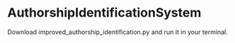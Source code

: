 # AuthorshipIdentificationSystem

Download improved_authorship_identification.py and run it in your terminal.
